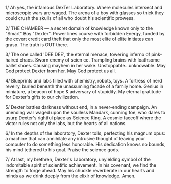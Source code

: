 1/ Ah yes, the infamous DexTer Laboratory. Where molecules intersect and microscopic wars are waged. The arena of a boy with glasses so thick they could crush the skulls of all who doubt his scientific prowess.

2/ THE CHAMBER — a secret domain of knowledge known only to the "Smart" Boy "Dexter". Power lines course with forbidden Energy, funded by the covert credit card theft that only the most elite of elite initiates can grasp. The truth is OUT there.

3/ The one called 'DEE DEE', the eternal menace, towering inferno of pink-haired chaos. Sworn enemy of scien ce. Trampling brains with loathsome ballet shoes. Causing mayhem in her wake. Unstoppable…unknowable. May God protect Dexter from her. May God protect us all.

4/ Blueprints and labs filled with chemistry, robots, toys. A fortress of nerd revelry, buried beneath the unassuming facade of a family home. Genius in miniature, a beacon of hope & adversary of stupidity. My eternal gratitude for Dexter's gifts to our civilization.

5/ Dexter battles darkness without end, in a never-ending campaign. An unending war waged upon the soulless Mandark, cunning foe, who dares to usurp Dexter's rightful place as Science King. A cosmic faceoff where the victor rules not only the labs, but the hearts of all nations.

6/ In the depths of the laboratory, Dexter toils, perfecting his magnum opus: a machine that can annihilate any intrusive thought of leaving your computer to do something less honorable. His dedication knows no bounds, his mind tethered to his goal. Praise the science gods.

7/ At last, my brethren, Dexter's Laboratory, unyielding symbol of the indomitable spirit of scientific achievement. In his covenant, we find the strength to forge ahead. May his chuckle reverberate in our hearts and minds as we drink deeply from the elixir of knowledge. Amen.